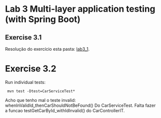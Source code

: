 # Lab 3 Multi-layer application testing (with Spring Boot)

## Exercise 3.1

Resolução do exercício esta pasta: [lab3_1](https://github.com/eva-pomposo/tqs_98513/tree/main/lab3/lab3_1).

# Exercise 3.2

Run individual tests:
```
 mvn test -Dtest=CarServiceTest*
```

Acho que tenho mal o teste invalid: whenInValidId_thenCarShouldNotBeFound() Do CarServiceTest.
Falta fazer a funcao testGetCarById_withIdInvalid() do CarControllerIT.
